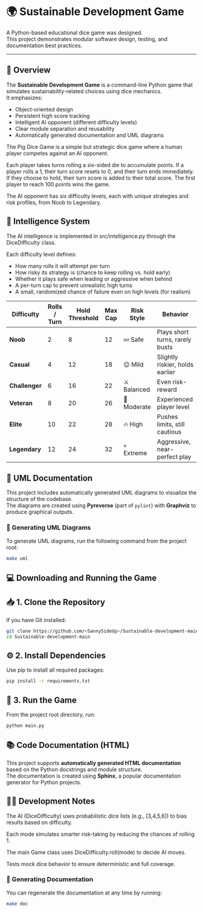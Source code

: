 # 🌍 Sustainable Development Game

A Python-based educational dice game was designed.  
This project demonstrates modular software design, testing, and documentation best practices.

---

## 🧠 Overview

The **Sustainable Development Game** is a command-line Python game that simulates sustainability-related choices using dice mechanics.  
It emphasizes:
- Object-oriented design
- Persistent high score tracking
- Intelligent AI opponent (different difficulty levels)
- Clear module separation and reusability
- Automatically generated documentation and UML diagrams

The Pig Dice Game is a simple but strategic dice game where a human player competes against an AI opponent.

Each player takes turns rolling a six-sided die to accumulate points.
If a player rolls a 1, their turn score resets to 0, and their turn ends immediately.
If they choose to hold, their turn score is added to their total score.
The first player to reach 100 points wins the game.

The AI opponent has six difficulty levels, each with unique strategies and risk profiles, from Noob to Legendary.


## 🧠 Intelligence System

The AI intelligence is implemented in src/intelligence.py
 through the DiceDifficulty class.

Each difficulty level defines:

- How many rolls it will attempt per turn
- How risky its strategy is (chance to keep rolling vs. hold early)
- Whether it plays safe when leading or aggressive when behind
- A per-turn cap to prevent unrealistic high turns
- A small, randomized chance of failure even on high levels (for realism)

| Difficulty | Rolls / Turn | Hold Threshold | Max Cap | Risk Style | Behavior |
|-------------|--------------|----------------|----------|-------------|-----------|
| **Noob** | 2 | 8 | 12 | 💤 Safe | Plays short turns, rarely busts |
| **Casual** | 4 | 12 | 18 | 😌 Mild | Slightly riskier, holds earlier |
| **Challenger** | 6 | 16 | 22 | ⚔️ Balanced | Even risk-reward |
| **Veteran** | 8 | 20 | 26 | 🎯 Moderate | Experienced player level |
| **Elite** | 10 | 22 | 28 | 🔥 High | Pushes limits, still cautious |
| **Legendary** | 12 | 24 | 32 | 💀 Extreme | Aggressive, near-perfect play |





## 🧩 UML Documentation

This project includes automatically generated UML diagrams to visualize the structure of the codebase.  
The diagrams are created using **Pyreverse** (part of `pylint`) with **Graphviz** to produce graphical outputs.

### 📘 Generating UML Diagrams

To generate UML diagrams, run the following command from the project root:

```bash
make uml
```

## 💻 Downloading and Running the Game

## 📥 1. Clone the Repository

If you have Git installed:

```bash
git clone https://github.com/<SannySideUp>/Sustainable-development-main.git
cd Sustainable-development-main
```

## ⚙️ 2. Install Dependencies

Use pip to install all required packages:

```bash
pip install -r requirements.txt
```

## 🏁 3. Run the Game

From the project root directory, run:

```bash
python main.py
```

## 📚 Code Documentation (HTML)

This project supports **automatically generated HTML documentation** based on the Python docstrings and module structure.  
The documentation is created using **Sphinx**, a popular documentation generator for Python projects.

## 🧑‍💻 Development Notes

The AI (DiceDifficulty) uses probabilistic dice lists (e.g., [3,4,5,6]) to bias results based on difficulty.

Each mode simulates smarter risk-taking by reducing the chances of rolling 1.

The main Game class uses DiceDifficulty.roll(mode) to decide AI moves.

Tests mock dice behavior to ensure deterministic and full coverage.

### 🧠 Generating Documentation

You can regenerate the documentation at any time by running:

```bash
make doc
 ```

